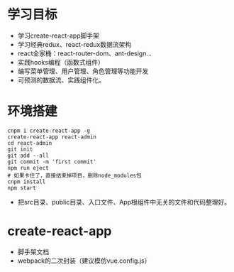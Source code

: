 # 学习目标

- 学习create-react-app脚手架
- 学习经典redux、react-redux数据流架构
- react全家桶：react-router-dom、ant-design...
- 实践hooks编程（函数式组件）
- 编写菜单管理、用户管理、角色管理等功能开发
- 可预测的数据流、实践组件化。

# 环境搭建
```
cnpm i create-react-app -g
create-react-app react-admin
cd react-admin
git init
git add --all
git commit -m 'first commit'
npm run eject
# 如果卡住了，直接结束掉项目，删除node_modules包
cnpm install
npm start
```
- 把src目录、public目录、入口文件、App根组件中无关的文件和代码整理好。

# create-react-app

- 脚手架文档
- webpack的二次封装（建议模仿vue.config.js）
